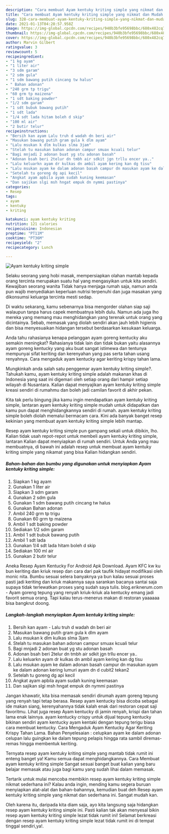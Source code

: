 ```yaml
---
description: "Cara membuat Ayam kentuky kriting simple yang nikmat dan Mudah Dibuat"
title: "Cara membuat Ayam kentuky kriting simple yang nikmat dan Mudah Dibuat"
slug: 328-cara-membuat-ayam-kentuky-kriting-simple-yang-nikmat-dan-mudah-dibuat
date: 2021-01-13T04:28:57.958Z
image: https://img-global.cpcdn.com/recipes/940b3bfe95698bbc/680x482cq70/ayam-kentuky-kriting-simple-foto-resep-utama.jpg
thumbnail: https://img-global.cpcdn.com/recipes/940b3bfe95698bbc/680x482cq70/ayam-kentuky-kriting-simple-foto-resep-utama.jpg
cover: https://img-global.cpcdn.com/recipes/940b3bfe95698bbc/680x482cq70/ayam-kentuky-kriting-simple-foto-resep-utama.jpg
author: Marvin Gilbert
ratingvalue: 3
reviewcount: 5
recipeingredient:
- "1 kg ayam"
- "1 liter air"
- "3 sdm garam"
- "2 sdm gula"
- "1 sdm bawang putih cincang tw halus"
- " Bahan adonan"
- "240 grm tp trigu"
- "60 grm tp maizena"
- "1 sdt baking powder"
- "1/2 sdm garam"
- "1 sdt bubuk bawang putih"
- "1 sdt lada"
- "1/4 sdt lada hitam boleh d skip"
- "100 ml air"
- "2 butir telur"
recipeinstructions:
- "Bersih kan ayam Lalu truh d wadah dn beri air"
- "Masukan bawang putih gram gula k dlm ayam"
- "Lalu msukan k dlm kulkas slma 3jam"
- "Stelah tu masukan bahan adonan campur smuax kcuali telur"
- "Bagi mnjadi 2 adonan buat yg stu adonan basah"
- "Adonan bsah beri 2telur dn tmbh air sdkit jgn trllu encer ya.."
- "Lalu keluarkn ayam dr kulkas dn ambil ayam kering kan dg tisu"
- "Lalu msukan ayam ke dalam adonan basah campur dn masukan ayam ke dalam adonan kering lumuri ayam dn d cubit2 tekan2"
- "Setelah tu goreng dg api kecil"
- "Angkat ayam apbila ayam sudah kuning keemasan"
- "Dan sajikan slgi msh hngat empuk dn nymmi pastinya"
categories:
- Resep
tags:
- ayam
- kentuky
- kriting

katakunci: ayam kentuky kriting 
nutrition: 121 calories
recipecuisine: Indonesian
preptime: "PT11M"
cooktime: "PT36M"
recipeyield: "2"
recipecategory: Lunch

---
```



![Ayam kentuky kriting simple](https://img-global.cpcdn.com/recipes/940b3bfe95698bbc/680x482cq70/ayam-kentuky-kriting-simple-foto-resep-utama.jpg)

Selaku seorang yang hobi masak, mempersiapkan olahan mantab kepada orang tercinta merupakan suatu hal yang mengasyikan untuk kita sendiri. Kewajiban seorang  wanita Tidak hanya menjaga rumah saja, namun anda pun wajib menyediakan keperluan nutrisi terpenuhi dan juga masakan yang dikonsumsi keluarga tercinta mesti sedap.

Di waktu  sekarang, kamu sebenarnya bisa mengorder olahan siap saji walaupun tanpa harus capek membuatnya lebih dulu. Namun ada juga lho mereka yang memang mau menghidangkan yang terenak untuk orang yang dicintainya. Sebab, memasak yang diolah sendiri akan jauh lebih higienis dan bisa menyesuaikan hidangan tersebut berdasarkan kesukaan keluarga. 

Anda tahu rahasianya kenapa pelanggan ayam goreng kentucky aku semakin meningkat? Rahasianya tidak lain dan tidak bukan yaitu alasannya ayam goreng kentucky yang aku buat sangat istimewa dan tentunya mempunyai sifat keriting dan kerenyahan yang pas serta tahan usang renyahnya. Cara mengaduk ayam kentucky agar keriting krispy tahan lama.

Mungkinkah anda salah satu penggemar ayam kentuky kriting simple?. Tahukah kamu, ayam kentuky kriting simple adalah makanan khas di Indonesia yang saat ini digemari oleh setiap orang dari hampir setiap wilayah di Nusantara. Kalian dapat menyajikan ayam kentuky kriting simple kreasi sendiri di rumahmu dan boleh jadi camilan favorit di akhir pekan.

Kita tak perlu bingung jika kamu ingin mendapatkan ayam kentuky kriting simple, lantaran ayam kentuky kriting simple mudah untuk didapatkan dan kamu pun dapat menghidangkannya sendiri di rumah. ayam kentuky kriting simple boleh diolah memalui bermacam cara. Kini ada banyak banget resep kekinian yang membuat ayam kentuky kriting simple lebih mantap.

Resep ayam kentuky kriting simple pun gampang sekali untuk dibikin, lho. Kalian tidak usah repot-repot untuk membeli ayam kentuky kriting simple, lantaran Kalian dapat menyiapkan di rumah sendiri. Untuk Anda yang mau membuatnya, di bawah ini adalah resep untuk membuat ayam kentuky kriting simple yang nikamat yang bisa Kalian hidangkan sendiri.

<!--inarticleads1-->

##### Bahan-bahan dan bumbu yang digunakan untuk menyiapkan Ayam kentuky kriting simple:

1. Siapkan 1 kg ayam
1. Gunakan 1 liter air
1. Siapkan 3 sdm garam
1. Gunakan 2 sdm gula
1. Gunakan 1 sdm bawang putih cincang tw halus
1. Gunakan  Bahan adonan
1. Ambil 240 grm tp trigu
1. Gunakan 60 grm tp maizena
1. Ambil 1 sdt baking powder
1. Sediakan 1/2 sdm garam
1. Ambil 1 sdt bubuk bawang putih
1. Ambil 1 sdt lada
1. Gunakan 1/4 sdt lada hitam boleh d skip
1. Sediakan 100 ml air
1. Gunakan 2 butir telur


Aneka Resep Ayam Kentucky For Android Apk Download. Ayam KFC kw ku bun keriting dan kriuk resep dan cara dari pak taufik hidayat modifikasi oleh monic nita. Bumbu sesuai selera banyaknya ya bun kalau sesuai proses pasti jadi keriting dan kriuk makannya saya sarankan bacanya santai saja supaya tidak terlewatkan proses yang sudah saya tulis. blog.eriknerum.com - Ayam goreng tepung yang renyah kriuk-kriuk ala kentucky emang jadi favorit semua orang. Tapi kalau terus-menerus makan di restoran yaaaaaa bisa bangkrut doong. 

<!--inarticleads2-->

##### Langkah-langkah menyiapkan Ayam kentuky kriting simple:

1. Bersih kan ayam - Lalu truh d wadah dn beri air
1. Masukan bawang putih gram gula k dlm ayam
1. Lalu msukan k dlm kulkas slma 3jam
1. Stelah tu masukan bahan adonan campur smuax kcuali telur
1. Bagi mnjadi 2 adonan buat yg stu adonan basah
1. Adonan bsah beri 2telur dn tmbh air sdkit jgn trllu encer ya..
1. Lalu keluarkn ayam dr kulkas dn ambil ayam kering kan dg tisu
1. Lalu msukan ayam ke dalam adonan basah campur dn masukan ayam ke dalam adonan kering lumuri ayam dn d cubit2 tekan2
1. Setelah tu goreng dg api kecil
1. Angkat ayam apbila ayam sudah kuning keemasan
1. Dan sajikan slgi msh hngat empuk dn nymmi pastinya


Jangan khawatir, kita bisa memasak sendiri dirumah ayam goreng tepung yang renyah tapi tetap berasa. Resep ayam kentucky bisa dicoba sebagai ide makan siang, kerenyahannya tidak kalah enak dari restoran cepat saji favoritmu. Lihat juga resep Ayam kentucky di jamin renyah, krispi dan tahan lama enak lainnya. ayam kentucky crispy untuk dijual tepung kentucky bikinan sendiri ayam kentucky ayam kentaki dengan tepung terigu biasa cara membuat kentucky. Cara Mengaduk Ayam Kentucky Agar Keriting Krispy Tahan Lama. Bahan Penyelesaian : celupkan ayam ke dalam adonan celupan lalu guingkan ke dalam tepung pelapis hingga rata sambil diremas-remas hingga membentuk keriting. 

Ternyata resep ayam kentuky kriting simple yang mantab tidak rumit ini enteng banget ya! Kamu semua dapat menghidangkannya. Cara Membuat ayam kentuky kriting simple Sangat sesuai banget buat kalian yang baru belajar memasak atau juga bagi kamu yang sudah lihai dalam memasak.

Tertarik untuk mulai mencoba membikin resep ayam kentuky kriting simple nikmat sederhana ini? Kalau anda ingin, mending kamu segera buruan menyiapkan alat-alat dan bahan-bahannya, kemudian buat deh Resep ayam kentuky kriting simple yang nikmat dan sederhana ini. Sangat mudah kan. 

Oleh karena itu, daripada kita diam saja, ayo kita langsung saja hidangkan resep ayam kentuky kriting simple ini. Pasti kalian tak akan menyesal bikin resep ayam kentuky kriting simple lezat tidak rumit ini! Selamat berkreasi dengan resep ayam kentuky kriting simple lezat tidak rumit ini di tempat tinggal sendiri,ya!.

